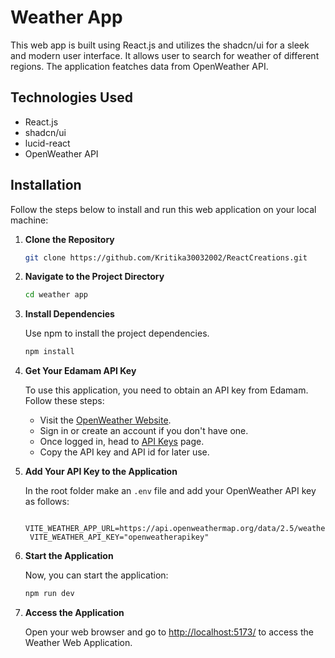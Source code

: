 # Weather App

This web app is built using React.js and utilizes the shadcn/ui for a sleek and modern user interface. It allows user to search for weather of different regions. The application featches data from OpenWeather API.

## Technologies Used

-   React.js
-   shadcn/ui
-   lucid-react
-   OpenWeather API

## Installation

Follow the steps below to install and run this web application on your local machine:

1. **Clone the Repository**

    ```bash
    git clone https://github.com/Kritika30032002/ReactCreations.git
    ```

2. **Navigate to the Project Directory**

    ```bash
    cd weather app
    ```

3. **Install Dependencies**

    Use npm to install the project dependencies.

    ```bash
    npm install
    ```

4. **Get Your Edamam API Key**

    To use this application, you need to obtain an API key from Edamam. Follow these steps:

    - Visit the [OpenWeather Website](https://openweathermap.org/).
    - Sign in or create an account if you don't have one.
    - Once logged in, head to [API Keys](https://home.openweathermap.org/api_keys) page.
    - Copy the API key and API id for later use.

5. **Add Your API Key to the Application**

    In the root folder make an `.env` file and add your OpenWeather API key as follows:

    ```.env
     VITE_WEATHER_APP_URL=https://api.openweathermap.org/data/2.5/weather
     VITE_WEATHER_API_KEY="openweatherapikey"
    ```

6. **Start the Application**

    Now, you can start the application:

    ```bash
    npm run dev
    ```

7. **Access the Application**

    Open your web browser and go to [http://localhost:5173/](http://localhost:5173/) to access the Weather Web Application.
